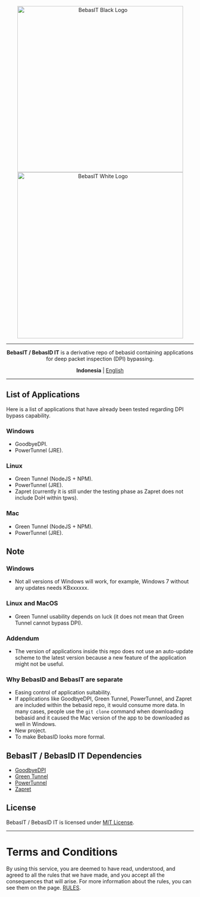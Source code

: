 <p align="center">
    <img src="https://github.com/bebasid/bebasit/blob/master/dev/resources/logo/bebasit-black.svg#gh-light-mode-only" alt="BebasIT Black Logo" width="445">
    <img src="https://github.com/bebasid/bebasit/blob/master/dev/resources/logo/bebasit-white.svg#gh-dark-mode-only" alt="BebasIT White Logo" width="445"></br>
</p>
<hr>
<p align="center">
  <b>BebasIT / BebasID IT</b> is a derivative repo of bebasid containing applications for deep packet inspection (DPI) bypassing.
</p>
<p align="center"> 
<b>Indonesia</b> | <a href="README.en.md">English</a>
</p>

---

## List of Applications
Here is a list of applications that have already been tested regarding DPI bypass capability.
### Windows
- GoodbyeDPI.
- PowerTunnel (JRE).
### Linux
- Green Tunnel (NodeJS + NPM).
- PowerTunnel (JRE).
- Zapret (currently it is still under the testing phase as Zapret does not include DoH within tpws).
### Mac
- Green Tunnel (NodeJS + NPM).
- PowerTunnel (JRE).
## Note
### Windows
- Not all versions of Windows will work, for example, Windows 7 without any updates needs KBxxxxxx.
### Linux and MacOS
- Green Tunnel usability depends on luck (it does not mean that Green Tunnel cannot bypass DPI).
### Addendum
- The version of applications inside this repo does not use an auto-update scheme to the latest version because a new feature of the application might not be useful.
### Why BebasID and BebasIT are separate
- Easing control of application suitability.
- If applications like GoodbyeDPI, Green Tunnel, PowerTunnel, and Zapret are included within the bebasid repo, it would consume more data. In many cases, people use the `git clone` command when downloading bebasid and it caused the Mac version of the app to be downloaded as well in Windows.
- New project.
- To make BebasID looks more formal.
## BebasIT / BebasID IT Dependencies
- [GoodbyeDPI](https://github.com/ValdikSS/GoodbyeDPI)
- [Green Tunnel](https://github.com/SadeghHayeri/GreenTunnel/)
- [PowerTunnel](https://github.com/krlvm/PowerTunnel)
- [Zapret](https://github.com/bol-van/zapret)
## License

BebasIT / BebasID IT is licensed under [MIT License](https://github.com/bebasid/bebasit/blob/master/LICENSE).

---

# Terms and Conditions

By using this service, you are deemed to have read, understood, and agreed to all the rules that we have made, and you accept all the consequences that will arise. For more information about the rules, you can see them on the page. [RULES](https://github.com/bebasid/bebasit/blob/master/dev/readme/RULES.md).

